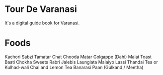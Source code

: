 # Tour De Varanasi

It's a digital guide book for Varanasi.

# Foods

Kachori Sabzi
Tamatar Chat
Chooda Matar
Golgappe (Dahi)
Malai Toast
Baati Chokha
Sweets
Rabri
Jalebis
Launglata
Malaiyo
Lassi
Thandai
Tea or Kulhad-wali Chai and Lemon Tea
Banarasi Paan (Gulkand / Meetha)